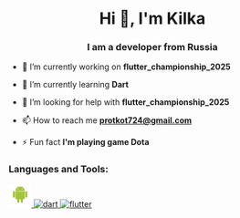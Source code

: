 <h1 align="center">Hi 👋, I'm Kilka</h1>
<h3 align="center">I am a developer from Russia </h3>

- 🔭 I’m currently working on **flutter_championship_2025**

- 🌱 I’m currently learning **Dart**

- 🤝 I’m looking for help with **flutter_championship_2025**

- 📫 How to reach me **protkot724@gmail.com**

- ⚡ Fun fact **I'm playing game Dota**

<h3 align="left">Languages and Tools:</h3>
<p align="left"> <a href="https://developer.android.com" target="_blank" rel="noreferrer"> <img src="https://raw.githubusercontent.com/devicons/devicon/master/icons/android/android-original-wordmark.svg" alt="android" width="40" height="40"/> </a> <a href="https://dart.dev" target="_blank" rel="noreferrer"> <img src="https://www.vectorlogo.zone/logos/dartlang/dartlang-icon.svg" alt="dart" width="40" height="40"/> </a> <a href="https://flutter.dev" target="_blank" rel="noreferrer"> <img src="https://www.vectorlogo.zone/logos/flutterio/flutterio-icon.svg" alt="flutter" width="40" height="40"/> </a> </p>


